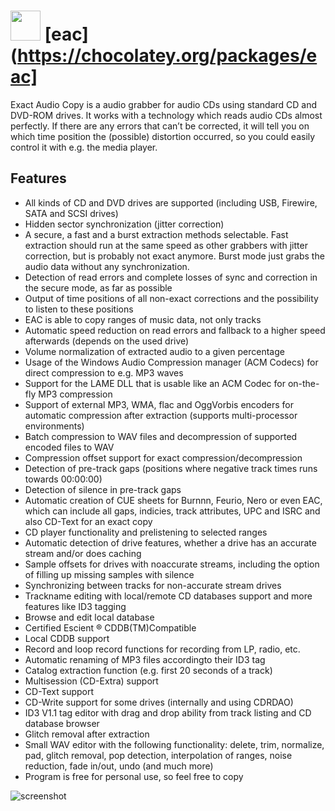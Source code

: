 # <img src="https://cdn.rawgit.com/majkinetor/chocolatey/master/eac/icon.png" width="48" height="48"/> [eac](https://chocolatey.org/packages/eac]

Exact Audio Copy is a audio grabber for audio CDs using standard CD and DVD-ROM drives. It works with a technology which reads audio CDs almost perfectly. If there are any errors that can’t be corrected, it will tell you on which time position the (possible) distortion occurred, so you could easily control it with e.g. the media player.

## Features

- All kinds of CD and DVD drives are supported (including USB, Firewire, SATA and SCSI drives)
- Hidden sector synchronization (jitter correction)
- A secure, a fast and a burst extraction methods selectable. Fast extraction should run at the same speed as other grabbers with jitter correction, but is probably not exact anymore. Burst mode just grabs the audio data without any synchronization.
- Detection of read errors and complete losses of sync and correction in the secure mode, as far as possible
- Output of time positions of all non-exact corrections and the possibility to listen to these positions
- EAC is able to copy ranges of music data, not only tracks
- Automatic speed reduction on read errors and fallback to a higher speed afterwards (depends on the used drive)
- Volume normalization of extracted audio to a given percentage
- Usage of the Windows Audio Compression manager (ACM Codecs) for direct compression to e.g. MP3 waves
- Support for the LAME DLL that is usable like an ACM Codec for on-the-fly MP3 compression
- Support of external MP3, WMA, flac and OggVorbis encoders for automatic compression after extraction (supports multi-processor environments)
- Batch compression to WAV files and decompression of supported encoded files to WAV
- Compression offset support for exact compression/decompression
- Detection of pre-track gaps (positions where negative track times runs towards 00:00:00)
- Detection of silence in pre-track gaps
- Automatic creation of CUE sheets for Burnnn, Feurio, Nero or even EAC, which can include all gaps, indicies, track attributes, UPC and ISRC and also CD-Text for an exact copy
- CD player functionality and prelistening to selected ranges
- Automatic detection of drive features, whether a drive has an accurate stream and/or does caching
- Sample offsets for drives with noaccurate streams, including the option of filling up missing samples with silence
- Synchronizing between tracks for non-accurate stream drives
- Trackname editing with local/remote CD databases support and more features like ID3 tagging
- Browse and edit local database
- Certified Escient ® CDDB(TM)Compatible
- Local CDDB support
- Record and loop record functions for recording from LP, radio, etc.
- Automatic renaming of MP3 files accordingto their ID3 tag
- Catalog extraction function (e.g. first 20 seconds of a track)
- Multisession (CD-Extra) support
- CD-Text support
- CD-Write support for some drives (internally and using CDRDAO)
- ID3 V1.1 tag editor with drag and drop ability from track listing and CD database browser
- Glitch removal after extraction
- Small WAV editor with the following functionality: delete, trim, normalize, pad, glitch removal, pop detection, interpolation of ranges, noise reduction, fade in/out, undo (and much more)
- Program is free for personal use, so feel free to copy

![screenshot](https://cdn.rawgit.com/majkinetor/chocolatey/master/eac/screenshot.png)

